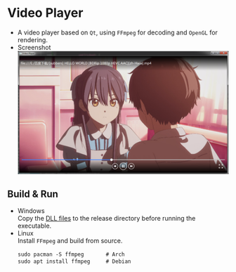 # Video Player
* A video player based on `Qt`, using `FFmpeg` for decoding and `OpenGL` for rendering.
* Screenshot
![image](./screenshot/run.png)
## Build & Run
* Windows<br>
    Copy the [DLL files](./ffmpeg/win64/bin) to the release directory before running the executable.
* Linux<br>
    Install `FFmpeg` and build from source.
    ```shell
    sudo pacman -S ffmpeg       # Arch
    sudo apt install ffmpeg     # Debian
    ```

